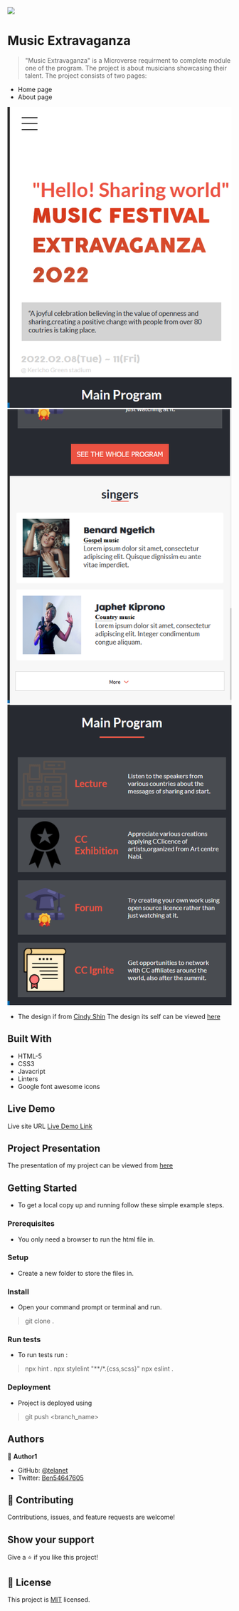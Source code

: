 ![](https://img.shields.io/badge/Microverse-blueviolet)

# Music Extravaganza

> "Music Extravaganza" is a Microverse requirment to complete module one of the program. The project is about musicians showcasing their talent.
> The project consists of two pages:
- Home page
- About page

![screenshot](./images/top.png)
![screenshot](./images/singers.png)
![screenshot](./images/programs.png)

- The design if from [Cindy Shin](https://www.behance.net/adagio07) The design its self can be viewed [here](https://www.behance.net/gallery/29845175/CC-Global-Summit-2015)

## Built With

- HTML-5
- CSS3
- Javacript
- Linters
- Google font awesome icons

## Live Demo
Live site URL
[Live Demo Link](https://github.com/telanet/Music-Extravaganza/tree/music)

## Project Presentation

The presentation of my project can be viewed from [here](https://www.loom.com/share/803526bcaba1435c8887c085cb51635b)

## Getting Started


- To get a local copy up and running follow these simple example steps.

### Prerequisites

- You only need a browser to run the html file in.

### Setup

- Create a new folder to store the files in.

### Install

- Open your command prompt or terminal and run.
> git clone  .


### Run tests

- To run tests run :
> npx hint .
> npx stylelint "**/*.{css,scss}"
> npx eslint .

### Deployment

- Project is deployed using
> git push <branch_name>



## Authors

👤 **Author1**

- GitHub: [@telanet ](https://github.com/telanet)
- Twitter: [Ben54647605](https://twitter.com/Ben54647605)

## 🤝 Contributing

Contributions, issues, and feature requests are welcome!

## Show your support

Give a ⭐️ if you like this project!

## 📝 License

This project is [MIT](./MIT.md) licensed.
